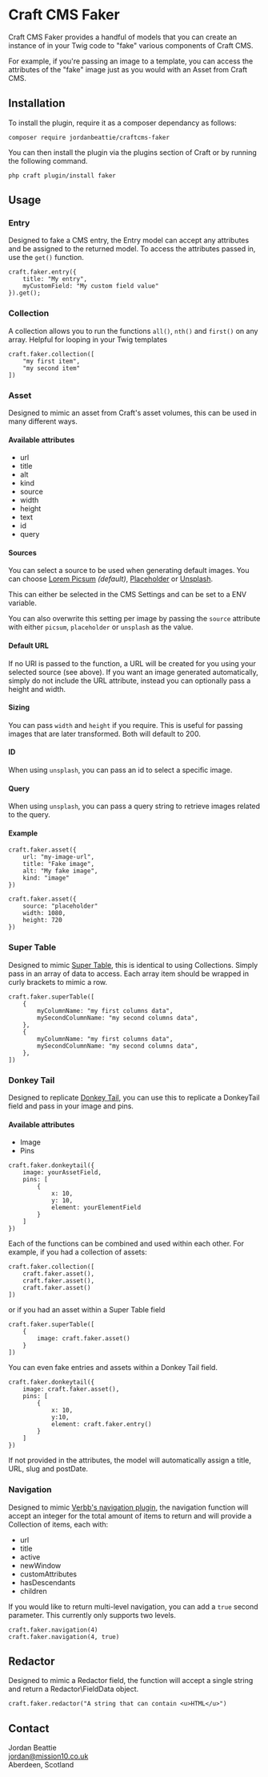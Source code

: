 # Craft CMS Faker

Craft CMS Faker provides a handful of models that you can create an instance of in your Twig code to "fake" various components of Craft CMS. 

For example, if you're passing an image to a template, you can access the attributes of the "fake" image just as you would with an Asset from Craft CMS.

## Installation
To install the plugin, require it as a composer dependancy as follows: 
```
composer require jordanbeattie/craftcms-faker
```

You can then install the plugin via the plugins section of Craft or by running the following command. 
```
php craft plugin/install faker
```

## Usage 

### Entry
Designed to fake a CMS entry, the Entry model can accept any attributes and be assigned to the returned model.
To access the attributes passed in, use the `get()` function.
```
craft.faker.entry({
    title: "My entry", 
    myCustomField: "My custom field value"
}).get();
```

### Collection
A collection allows you to run the functions `all()`, `nth()` and `first()` on any array. Helpful for looping in your Twig templates
```
craft.faker.collection([
    "my first item", 
    "my second item"
])
```

### Asset
Designed to mimic an asset from Craft's asset volumes, this can be used in many different ways. 

#### Available attributes
- url
- title
- alt
- kind
- source
- width 
- height
- text
- id
- query

#### Sources
You can select a source to be used when generating default images. You can choose [Lorem Picsum](https://picsum.photos) _(default)_, [Placeholder](https://placeholder.com) or [Unsplash](https_://unsplash.com/). 

This can either be selected in the CMS Settings and can be set to a ENV variable. 

You can also overwrite this setting per image by passing the `source` attribute with either `picsum`, `placeholder` or `unsplash` as the value. 

#### Default URL
If no URl is passed to the function, a URL will be created for you using your selected source (see above). 
If you want an image generated automatically, simply do not include the URL attribute, instead you can optionally pass a height and width. 

#### Sizing
You can pass `width` and `height` if you require. This is useful for passing images that are later transformed. Both will default to 200. 

#### ID
When using `unsplash`, you can pass an id to select a specific image.

#### Query
When using `unsplash`, you can pass a query string to retrieve images related to the query.

#### Example

```
craft.faker.asset({
    url: "my-image-url", 
    title: "Fake image", 
    alt: "My fake image", 
    kind: "image"
})

craft.faker.asset({
    source: "placeholder"
    width: 1080, 
    height: 720
})
```

### Super Table
Designed to mimic [Super Table](https://verbb.io/craft-plugins/super-table/features), this is identical to using Collections. Simply pass in an array of data to access. 
Each array item should be wrapped in curly brackets to mimic a row. 

```
craft.faker.superTable([
    {
        myColumnName: "my first columns data", 
        mySecondColumnName: "my second columns data", 
    },
    {
        myColumnName: "my first columns data", 
        mySecondColumnName: "my second columns data", 
    },
])
```

### Donkey Tail
Designed to replicate [Donkey Tail](https://simplygoodwork.com/blog/donkeytail-use-cases-for-craft-cms), you can use this to replicate a DonkeyTail field and pass in your image and pins.

#### Available attributes
- Image
- Pins

```
craft.faker.donkeytail({
    image: yourAssetField, 
    pins: [
        {
            x: 10, 
            y: 10, 
            element: yourElementField
        }
    ]
})
```

Each of the functions can be combined and used within each other. For example, if you had a collection of assets:

```
craft.faker.collection([
    craft.faker.asset(),
    craft.faker.asset(),
    craft.faker.asset()
])
```

or if you had an asset within a Super Table field

```
craft.faker.superTable([
    {
        image: craft.faker.asset()
    }
])
```

You can even fake entries and assets within a Donkey Tail field. 

```
craft.faker.donkeytail({
    image: craft.faker.asset(), 
    pins: [
        {
            x: 10, 
            y:10, 
            element: craft.faker.entry()
        }
    ]
})
```

If not provided in the attributes, the model will automatically assign a title, URL, slug and postDate.


### Navigation
Designed to mimic [Verbb's navigation plugin](https://verbb.io/craft-plugins/navigation/features), the navigation function will accept an integer for the total amount of items to return and will provide a Collection of items, each with: 
- url
- title
- active
- newWindow
- customAttributes
- hasDescendants
- children

If you would like to return multi-level navigation, you can add a `true` second parameter. This currently only supports two levels.

```
craft.faker.navigation(4)
craft.faker.navigation(4, true)
```

## Redactor
Designed to mimic a Redactor field, the function will accept a single string and return a Redactor\FieldData object.

```
craft.faker.redactor("A string that can contain <u>HTML</u>")
```

## Contact 
Jordan Beattie <br>
jordan@mission10.co.uk <br>
Aberdeen, Scotland
